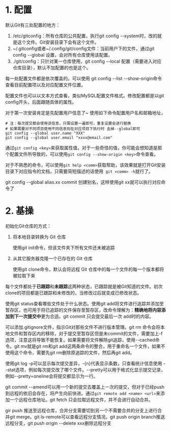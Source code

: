 # 1. 配置

默认Git有三处配置的地方：

1. /etc/gitconfig：所有仓库的公共配置，执行git config --system时，改的就是这个文件。Git安装目录下会有这个文件。
2. ~/.gitconfig或者~/.config/git/config文件：当前用户下的文件，通过git config --global 设置，会对所有仓库使用该配置。
3. ./git/config：只针对某一仓库使用，git config --local 配置（需要进入对应仓库目录），默认不加配置的也是这个。

每一处配置文件都是依次覆盖的。可以使用 git config --list --show-origin命令查看目前配置项以及对应配置文件位置。

配置文件也可以以文本方式查看，类似MySQL配置文件格式。修改配置都是以git config开头，后面跟随具体的属性。

对于第一次安装肯定是先配置用户信息了~ 使用如下命令配置用户名和邮箱地址，

```shell
# 注：每次提交都会使用该信息，只需设置一遍即可，重复设置会进行替换
# 如果需要对不同项目使用不同信息则在对应项目下执行时 去掉--global即可
git config --global user.name "XXX"
git config --global user.email "xxxx@email.com"
```

通过`git config <key>`来获取属性值，对于一些奇怪的值，你可能会想知道是那个配置文件所导致的，可以使用`git config --show-origin <key>`命令查看。

对于不熟悉的命令，可以使用`git help <comm>`获取帮助，该效果就是打开Git安装目录下对应指令的文档，只需要简短描述的话使用` git <comm> -h`就行了。

git config --global alias.xx commit 创建别名，这样使用git xx就可以执行对应命令了

# 2. 基操

初始化Git仓库的方式：

1. 将本地目录转换为 Git 仓库

   使用git init命令，但该文件夹下所有文件还未被追踪

2. 从其它服务器克隆一个已存在的 Git 仓库

   使用git clone命令，默认会将远程 Git 仓库中的每一个文件的每一个版本都将被拉取下来

每个文件都处于**已跟踪**和**未跟踪**这两种状态，已跟踪就是被Git知道的文件。初次clone的项目都是已跟踪和未修改的，当修改过后就变成已修改状态。

使用git status查看哪些文件处于什么状态。使用git add将文件进行追踪并添加至暂存区，也可用于将已追踪的文件保存至暂存区，改命令理解为：**精确地将内容添加到下一次提交中**更为合适。git commit 只会提交最后一次 add时的内容。

可以添加.gitignore文件，指示Git对那些文件不进行版本管理。git rm 命令会将本地文件和暂存区内的移除，对于提交至暂存区但是未commit的文件，需要加上-f选项，注意这将导致不能恢复。如果需要将文件解除git追踪，使用--cached命令。git mv就是git rm和git add这两条命令的整合，用于重命名一个文件，如果不使用这个命令，需要先git rm删除原追踪的文件，然后再git add。

使用git log -p可以显示每次提交差异，-{n}代表显示条数，只查看统计信息使用 --stat选项，例如每次提交改了哪个文件。--pretty可以用于格式化显示提交记录，例如--pretty=oneline会将提交都显示为一行。

git commit --amend可以用一个新的提交去覆盖上一次的提交，但对于已经push到远程的依旧会存在，将产生向前快进。通过`git remote add <name> <url>`来添加一个远程仓库地址。git fetch <remote>只会拉取远程文件，并不会进行自动合并。

gir push <origin> <branchName>推送至远程仓库，合并分支需要切到另一个不需要合并的分支上进行合并git merge。git ls-remote可以查看远程分支情况。git push origin branch推送远程分支，git push origin --delete xxx删除远程分支